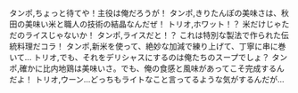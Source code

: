 タンポ,ちょっと待てや！主役は俺だろうが！
タンポ,きりたんぽの美味さは、秋田の美味い米と職人の技術の結晶なんだぜ！
トリオ,ホワット！？ 米だけじゃただのライスじゃないか！
タンポ,ライスだと！？ これは特別な製法で作られた伝統料理だコラ！
タンポ,新米を使って、絶妙な加減で練り上げて、丁寧に串に巻いて...
トリオ,でも、それをデリシャスにするのは俺たちのスープでしょ？
タンポ,確かに比内地鶏は美味いさ。でも、俺の食感と風味があってこそ完成するんだよ！
トリオ,ウーン...どっちもライトなこと言ってるような気がするんだが...
